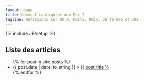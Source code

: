 ```yaml
---
layout: page
title: Comment configurer mon Mac ?
tagline: Réflexions sur OS X, Rails, Ruby, JS le Web et iOS
---
```

{% include JB/setup %}

## Liste des articles

<ul class="posts">
  {% for post in site.posts %}
    <li><span>{{ post.date | date_to_string }}</span> &raquo; <a href="{{ BASE_PATH }}{{ post.url }}">{{ post.title }}</a></li>
  {% endfor %}
</ul>

